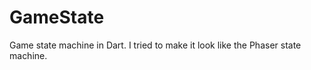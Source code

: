 GameState
=========

Game state machine in Dart.
I tried to make it look like the Phaser state machine.
